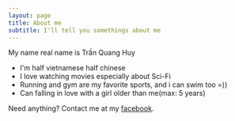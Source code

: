 ```yaml
---
layout: page
title: About me
subtitle: I'll tell you somethings about me 
---
```


My name real name is Trần Quang Huy

- I'm half vietnamese half chinese
- I love watching movies especially about Sci-Fi
- Running and gym are my favorite sports, and i can swim too =))
- Can falling in love with a girl older than me(max: 5 years)

Need anything? Contact me at my [facebook](https://www.facebook.com/dean220899).
